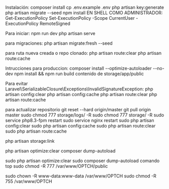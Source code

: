 Instalación: composer install cp .env.example .env php artisan key:generate php artisan migrate --seed npm install EN SHELL COMO ADMINISTRADOR: Get-ExecutionPolicy Set-ExecutionPolicy -Scope CurrentUser -ExecutionPolicy RemoteSigned

Para iniciar: npm run dev php artisan serve

para migraciones: php artisan migrate:fresh --seed

para ruta nueva creada o repo clonado: php artisan route:clear php artisan route:cache

Intrucciones para produccion: composer install --optimize-autoloader --no-dev npm install && npm run build contenido de storage/app/public

Para evitar Laravel\SerializableClosure\Exceptions\InvalidSignatureException:
php artisan config:clear
php artisan config:cache
php artisan route:clear
php artisan route:cache


para actualizar repositorio
git reset --hard origin/master
git pull origin master
sudo chmod 777 storage/logs/ -R
sudo chmod 777 storage/ -R
sudo service php8.3-fpm restart
sudo service nginx restart
sudo php artisan config:clear
sudo php artisan config:cache
sudo php artisan route:clear
sudo php artisan route:cache


php artisan storage:link

php artisan optimize:clear
composer dump-autoload

sudo php artisan optimize:clear
sudo composer dump-autoload
comando top
sudo chmod -R 777 /var/www/OPTCH/public


sudo chown -R www-data:www-data /var/www/OPTCH
sudo chmod -R 755 /var/www/OPTCH